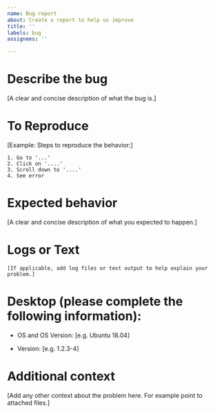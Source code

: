 ```yaml
---
name: Bug report
about: Create a report to help us improve
title: ''
labels: bug
assignees: ''

---
```


# Describe the bug

[A clear and concise description of what the bug is.]

# To Reproduce

[Example: Steps to reproduce the behavior:]

    1. Go to '...'
    2. Click on '....'
    3. Scroll down to '....'
    4. See error

# Expected behavior

[A clear and concise description of what you expected to happen.]

# Logs or Text

    [If applicable, add log files or text output to help explain your problem.]

# Desktop (please complete the following information):

* OS and OS Version: [e.g. Ubuntu 18.04]

* Version: [e.g. 1.2.3-4]

# Additional context

[Add any other context about the problem here. For example point to
attached files.]
